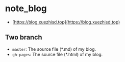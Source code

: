# note_blog

* [https://blog.xuezhisd.top](https://blog.xuezhisd.top)

## Two branch 

* `master`: The source file (*.md) of my blog. 
* `gh-pages`: The source file (*.html) of my blog.
